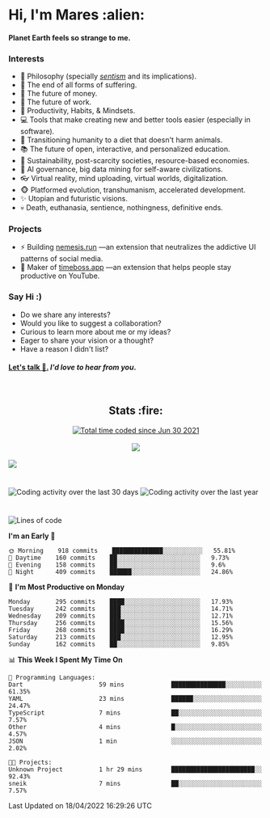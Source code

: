 <h1>Hi, I'm Mares :alien:</h1>

#### Planet Earth feels so strange to me.

### **Interests**

- 🌊 Philosophy (specially [_sentism_][sentismmedium] and its implications).
- 🎯 The end of all forms of suffering.
- 💸 The future of money.
- 💼 The future of work.
- 🧠 Productivity, Habits, & Mindsets.
- 💻 Tools that make creating new and better tools easier (especially in software).
- 🥗 Transitioning humanity to a diet that doesn't harm animals.
- 📚 The future of open, interactive, and personalized education.
- 🌱 Sustainability, post-scarcity societies, resource-based economies.
- 🤖 AI governance, big data mining for self-aware civilizations.
- 👓 Virtual reality, mind uploading, virtual worlds, digitalization.
- 🐵 Platformed evolution, transhumanism, accelerated development.
- ✨ Utopian and futuristic visions.
- 💀 Death, euthanasia, sentience, nothingness, definitive ends.


### **Projects**

- ⚡ Building [nemesis.run](https://nemesis.run) —an extension that neutralizes the addictive UI patterns of social media.
- 💎 Maker of [timeboss.app](https://timeboss.app) —an extension that helps people stay productive on YouTube.


### **Say Hi :)**

- Do we share any interests?
- Would you like to suggest a collaboration?
- Curious to learn more about me or my ideas?
- Eager to share your vision or a thought?
- Have a reason I didn't list?

#### [Let's talk :wave:.](mailto:mareszhar@gmail.com) _I'd love to hear from you_.

[sentismmedium]: https://medium.com/@mareszhar/born-a-prisoner-a-reflection-about-life-its-struggles-and-a-plan-to-escape-d8566ce9b026

<br>

<h2 align="center">Stats :fire:</h2>

<div align="center">
  <a href="https://wakatime.com/@cfdc0e0d-4860-4b62-9ff0-cb659185525e">
    <img src="https://wakatime.com/badge/user/cfdc0e0d-4860-4b62-9ff0-cb659185525e.svg" alt="Total time coded since Jun 30 2021" />
  </a>
</div>

<br>

<!-- 
Add or remove this: 
&dates=B1AAB3FF 
...or this...
&date_format=M%20j%5B%2C%20Y%5D
from the *streak stats URL below* if they get bugged and aren't updating: 
-->

<div align="center">
  <img src="https://github-readme-streak-stats.herokuapp.com?user=mareszhar&theme=black-ice&hide_border=true&stroke=FFFFFF15&ring=DF8FFE&fire=DF8FFE&currStreakLabel=DF8FFE&background=1A232A&currStreakNum=86FFAB&dates=B1AAB3FF&date_format=M%20j%5B%2C%20Y%5D">
</div>

<br>

<img src="https://activity-graph.herokuapp.com/graph?username=mareszhar&theme=nord&bg_color=00000000&color=979797&line=DF8FFE&point=00000000&area=true&hide_border=true">

<br>

<h1></h1>

<img src="https://wakatime.com/share/@mares/5df0ff02-9c79-41b4-b540-51dc9c65a57b.svg" alt="Coding activity over the last 30 days" />
<img src="https://wakatime.com/share/@mares/ea89ba71-f374-40af-930c-e0655909fe37.svg" alt="Coding activity over the last year" />

<h1></h1>

<!--START_SECTION:waka-->
![Lines of code](https://img.shields.io/badge/From%20Hello%20World%20I%27ve%20Written-130%20Thousand%20lines%20of%20code-blue)

**I'm an Early 🐤** 

```text
🌞 Morning    918 commits    ██████████████░░░░░░░░░░░   55.81% 
🌆 Daytime    160 commits    ██░░░░░░░░░░░░░░░░░░░░░░░   9.73% 
🌃 Evening    158 commits    ██░░░░░░░░░░░░░░░░░░░░░░░   9.6% 
🌙 Night      409 commits    ██████░░░░░░░░░░░░░░░░░░░   24.86%

```
📅 **I'm Most Productive on Monday** 

```text
Monday       295 commits    ████░░░░░░░░░░░░░░░░░░░░░   17.93% 
Tuesday      242 commits    ███░░░░░░░░░░░░░░░░░░░░░░   14.71% 
Wednesday    209 commits    ███░░░░░░░░░░░░░░░░░░░░░░   12.71% 
Thursday     256 commits    ████░░░░░░░░░░░░░░░░░░░░░   15.56% 
Friday       268 commits    ████░░░░░░░░░░░░░░░░░░░░░   16.29% 
Saturday     213 commits    ███░░░░░░░░░░░░░░░░░░░░░░   12.95% 
Sunday       162 commits    ██░░░░░░░░░░░░░░░░░░░░░░░   9.85%

```


📊 **This Week I Spent My Time On** 

```text
💬 Programming Languages: 
Dart                     59 mins             ███████████████░░░░░░░░░░   61.35% 
YAML                     23 mins             ██████░░░░░░░░░░░░░░░░░░░   24.47% 
TypeScript               7 mins              ██░░░░░░░░░░░░░░░░░░░░░░░   7.57% 
Other                    4 mins              █░░░░░░░░░░░░░░░░░░░░░░░░   4.57% 
JSON                     1 min               ░░░░░░░░░░░░░░░░░░░░░░░░░   2.02%

🐱‍💻 Projects: 
Unknown Project          1 hr 29 mins        ███████████████████████░░   92.43% 
sneik                    7 mins              ██░░░░░░░░░░░░░░░░░░░░░░░   7.57%

```


 Last Updated on 18/04/2022 16:29:26 UTC
<!--END_SECTION:waka-->
